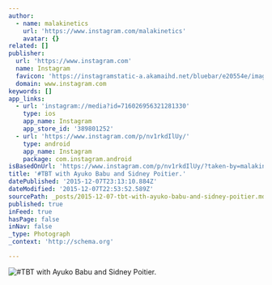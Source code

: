 ```yaml
---
author:
  - name: malakinetics
    url: 'https://www.instagram.com/malakinetics'
    avatar: {}
related: []
publisher:
  url: 'https://www.instagram.com'
  name: Instagram
  favicon: 'https://instagramstatic-a.akamaihd.net/bluebar/e20554e/images/ico/favicon.ico'
  domain: www.instagram.com
keywords: []
app_links:
  - url: 'instagram://media?id=716026956321281330'
    type: ios
    app_name: Instagram
    app_store_id: '389801252'
  - url: 'https://www.instagram.com/p/nv1rkdIlUy/'
    type: android
    app_name: Instagram
    package: com.instagram.android
isBasedOnUrl: 'https://www.instagram.com/p/nv1rkdIlUy/?taken-by=malakinetics'
title: '#TBT with Ayuko Babu and Sidney Poitier.'
datePublished: '2015-12-07T23:13:10.884Z'
dateModified: '2015-12-07T22:53:52.589Z'
sourcePath: _posts/2015-12-07-tbt-with-ayuko-babu-and-sidney-poitier.md
published: true
inFeed: true
hasPage: false
inNav: false
_type: Photograph
_context: 'http://schema.org'

---
```

![&num;TBT with Ayuko Babu and Sidney Poitier&period;](https://scontent.cdninstagram.com/hphotos-xaf1/t51.2885-15/e15/10254142_1489065934645064_581106226_n.jpg)